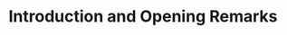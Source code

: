 ---
edition: asplos-18
type: welcome
time_start: 1:30
time_end: 1:30
title: Introduction and Opening Remarks
speakers:
    - Raj Parihar
    - Michael Goldfarb
---